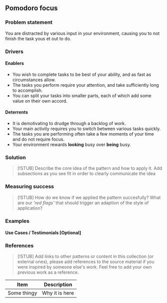 ## Pomodoro focus

### Problem statement

You are distracted by various input in your environment, causing you to not finish the task yous et out to do.

### Drivers

#### Enablers

* You wish to complete tasks to be best of your ability, and as fast as circumstances allow. 
* The tasks you perform require your attention, and take sufficiently long to accomplish.
* You can split your tasks into smaller parts, each of which add some value on their own accord.

#### Deterrents

* It is demotivating to drudge through a backlog of work.
* Your main activity requires you to switch between various tasks quickly.
* The tasks you are performing often take a few moments of your time and do not require focus.
* Your environment rewards __looking__ busy over __being__ busy.

### Solution

> [!STUB]
> Describe the core idea of the pattern and how to apply it.
> Add subsections as you see fit in order to clearly communicate the idea

### Measuring success

> [!STUB]
> How do we know if we applied the pattern succesfully? What are our _'red flags'_ that should
> trigger an adaption of the style of application?

### Examples

#### Use Cases / Testimonials [Optional]

### References

> [!STUB]
> Add links to other patterns or content in this collection (or external ones), please add
> references to the source material if you were inspired by someone else's work.
> Feel free to add your own previous work as a reference.

| Item        | Description    | 
|-------------|----------------|
| Some thingy | Why it is here |

